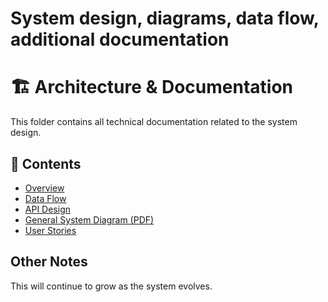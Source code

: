 # System design, diagrams, data flow, additional documentation

# 🏗️ Architecture & Documentation

This folder contains all technical documentation related to the system design.

## 📖 Contents

- [Overview](./architecture/overview.md)
- [Data Flow](./architecture/data_flow.md)
- [API Design](./architecture/api_design.md)
- [General System Diagram (PDF)](./diagrams/general_system_flow.pdf)
- [User Stories](./user_stories/20250409_143339_user_story.txt)

## Other Notes
This will continue to grow as the system evolves.

